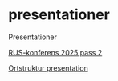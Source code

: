 # presentationer
Presentationer


[RUS-konferens 2025 pass 2](https://region-vastmanland.github.io/presentationer/RUS_pass2.html)

[Ortstruktur presentation](https://region-vastmanland.github.io/presentationer/Kartpresentation.html)  
